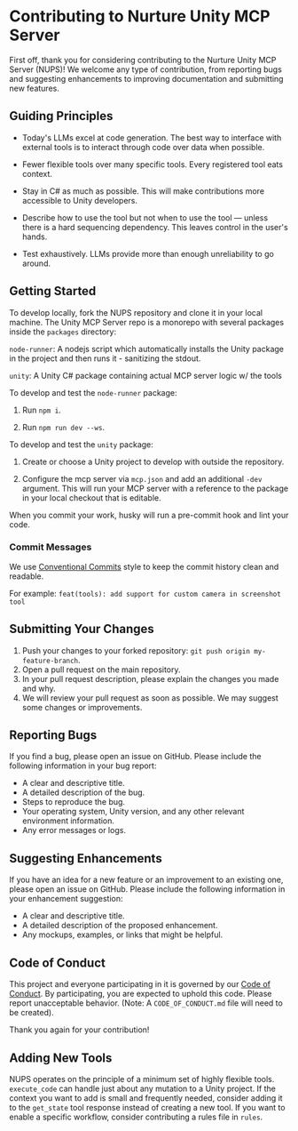 # Contributing to Nurture Unity MCP Server

First off, thank you for considering contributing to the Nurture Unity MCP Server (NUPS)!
We welcome any type of contribution, from reporting bugs and suggesting enhancements to improving documentation and submitting new features.

## Guiding Principles

- Today's LLMs excel at code generation. The best way to interface with external tools is to interact through code over data when possible.

- Fewer flexible tools over many specific tools. Every registered tool eats context.

- Stay in C# as much as possible. This will make contributions more accessible to Unity developers.

- Describe how to use the tool but not when to use the tool — unless there is a hard sequencing dependency. This leaves control in the user's hands.

- Test exhaustively. LLMs provide more than enough unreliability to go around.

## Getting Started

To develop locally, fork the NUPS repository and clone it in your local machine. The Unity MCP Server repo is a monorepo with
several packages inside the `packages` directory:

`node-runner`: A nodejs script which automatically installs the Unity package in the project and then runs it - sanitizing the stdout.

`unity`: A Unity C# package containing actual MCP server logic w/ the tools

To develop and test the `node-runner` package:

1. Run `npm i`.

2. Run `npm run dev --ws`.

To develop and test the `unity` package:

1. Create or choose a Unity project to develop with outside the repository.

2. Configure the mcp server via `mcp.json` and add an additional `-dev` argument. This will run your MCP server with a reference to the package in your local checkout that is editable.

When you commit your work, husky will run a pre-commit hook and lint your code.

### Commit Messages

We use [Conventional Commits](https://www.conventionalcommits.org/en/v1.0.0/) style to keep the commit history clean and readable.

For example: `feat(tools): add support for custom camera in screenshot tool`

## Submitting Your Changes

1. Push your changes to your forked repository: `git push origin my-feature-branch`.
2. Open a pull request on the main repository.
3. In your pull request description, please explain the changes you made and why.
4. We will review your pull request as soon as possible. We may suggest some changes or improvements.

## Reporting Bugs

If you find a bug, please open an issue on GitHub. Please include the following information in your bug report:

- A clear and descriptive title.
- A detailed description of the bug.
- Steps to reproduce the bug.
- Your operating system, Unity version, and any other relevant environment information.
- Any error messages or logs.

## Suggesting Enhancements

If you have an idea for a new feature or an improvement to an existing one, please open an issue on GitHub. Please include the following information in your enhancement suggestion:

- A clear and descriptive title.
- A detailed description of the proposed enhancement.
- Any mockups, examples, or links that might be helpful.

## Code of Conduct

This project and everyone participating in it is governed by our [Code of Conduct](CODE_OF_CONDUCT.md). By participating, you are expected to uphold this code. Please report unacceptable behavior. (Note: A `CODE_OF_CONDUCT.md` file will need to be created).

Thank you again for your contribution!

## Adding New Tools

NUPS operates on the principle of a minimum set of highly flexible tools. `execute_code` can handle just about any mutation to a Unity project. If the context you want to add is small and frequently needed, consider adding it to the `get_state` tool response instead of creating a new tool. If you want to enable a specific workflow, consider contributing a rules file in `rules`.
